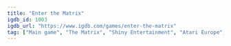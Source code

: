 ```yaml
---
title: "Enter the Matrix"
igdb_id: 1003
igdb_url: "https://www.igdb.com/games/enter-the-matrix"
tag: ["Main game", "The Matrix", "Shiny Entertainment", "Atari Europe", "Fighting", "Shooter", "Hack and slash/Beat 'em up", "Adventure", "Single player", "Third person", "Action", "Science fiction"]
---
```

